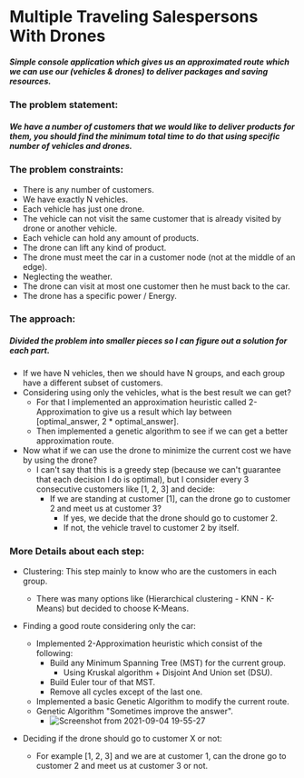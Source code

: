 # Multiple Traveling Salespersons With Drones #
##### Simple console application which gives us an approximated route which we can use our (vehicles & drones) to deliver packages and saving resources. #####

### The problem statement: ###
##### We have a number of customers that we would like to deliver products for them, you should find the minimum total time to do that using specific number of vehicles and drones. #####
### The problem constraints: ###
+ There is any number of customers.
+ We have exactly N vehicles.
+ Each vehicle has just one drone.
+ The vehicle can not visit the same customer that is already visited by drone or another vehicle.
+ Each vehicle can hold any amount of products.
+ The drone can lift any kind of product.
+ The drone must meet the car in a customer node (not at the middle of an edge).
+ Neglecting the weather.
+ The drone can visit at most one customer then he must back to the car.
+ The drone has a specific power / Energy.

### The approach: ###
##### Divided the problem into smaller pieces so I can figure out a solution for each part. #####
+ If we have N vehicles, then we should have N groups, and each group have a different subset of customers.
+ Considering using only the vehicles, what is the best result we can get?
    + For that I implemented an approximation heuristic called 2-Approximation to give us a result which lay between [optimal_answer, 2 * optimal_answer].
    + Then implemented a genetic algorithm to see if we can get a better approximation route.
+ Now what if we can use the drone to minimize the current cost we have by using the drone?
    + I can't say that this is a greedy step (because we can't guarantee that each decision I do is optimal), but I consider every 3 consecutive customers like [1, 2, 3] and decide:
        + If we are standing at customer [1], can the drone go to customer 2 and meet us at customer 3?
            + If yes, we decide that the drone should go to customer 2.
            + If not, the vehicle travel to customer 2 by itself.

### More Details about each step: ###
+ Clustering: This step mainly to know who are the customers in each group.
    + There was many options like (Hierarchical clustering - KNN - K-Means) but decided to choose K-Means.
+ Finding a good route considering only the car:
    + Implemented 2-Approximation heuristic which consist of the following:
        + Build any Minimum Spanning Tree (MST) for the current group.
            + Using Kruskal algorithm + Disjoint And Union set (DSU).
        + Build Euler tour of that MST.
        + Remove all cycles except of the last one.
    + Implemented a basic Genetic Algorithm to modify the current route.
    + Genetic Algorithm "Sometimes improve the answer".
        + ![Screenshot from 2021-09-04 19-55-27](https://user-images.githubusercontent.com/77211992/132104040-352dc78e-92a8-4976-a970-281d542c11d9.png)

+ Deciding if the drone should go to customer X or not:
    + For example [1, 2, 3] and we are at customer 1, can the drone go to customer 2 and meet us at customer 3 or not.


